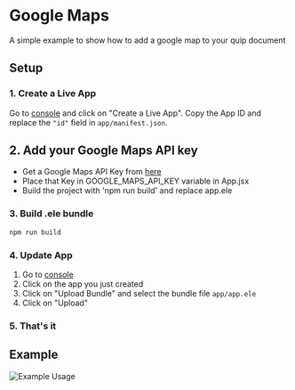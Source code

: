 # Google Maps

A simple example to show how to add a google map to your quip document

## Setup

### 1. Create a Live App

Go to [console](https://quip.com/dev/console) and click on "Create a Live App". Copy the App ID and replace the `"id"` field in `app/manifest.json`.

## 2. Add your Google Maps API key

- Get a Google Maps API Key from [here](https://developers.google.com/maps/documentation/javascript/get-api-key )
- Place that Key in GOOGLE_MAPS_API_KEY variable in App.jsx
- Build the project with 'npm run build' and replace app.ele

### 3. Build .ele bundle

```bash
npm run build
```

### 4. Update App

1. Go to [console](https://quip.com/dev/console)
2. Click on the app you just created
3. Click on "Upload Bundle" and select the bundle file `app/app.ele`
4. Click on "Upload"

### 5. That's it

## Example

![Example Usage](https://user-images.githubusercontent.com/12212922/38780544-221b0e3e-40a6-11e8-965c-169a79ef8884.gif "Example Usage")